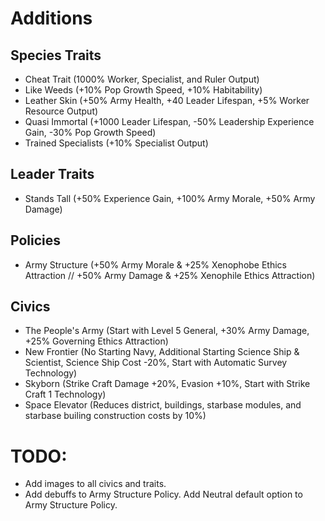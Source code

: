# Additions

## Species Traits
- Cheat Trait (1000% Worker, Specialist, and Ruler Output)
- Like Weeds (+10% Pop Growth Speed, +10% Habitability)
- Leather Skin (+50% Army Health, +40 Leader Lifespan, +5% Worker Resource Output)
- Quasi Immortal (+1000 Leader Lifespan, -50% Leadership Experience Gain, -30% Pop Growth Speed)
- Trained Specialists (+10% Specialist Output)

## Leader Traits
- Stands Tall (+50% Experience Gain, +100% Army Morale, +50% Army Damage)

## Policies
 - Army Structure (+50% Army Morale & +25% Xenophobe Ethics Attraction // +50% Army Damage & +25% Xenophile Ethics Attraction)

 ## Civics
 - The People's Army (Start with Level 5 General, +30% Army Damage, +25% Governing Ethics Attraction)
 - New Frontier (No Starting Navy, Additional Starting Science Ship & Scientist, Science Ship Cost -20%, Start with Automatic Survey Technology)
 - Skyborn (Strike Craft Damage +20%, Evasion +10%, Start with Strike Craft 1 Technology)
 - Space Elevator (Reduces district, buildings, starbase modules, and starbase builing construction costs by 10%)


# TODO:
- Add images to all civics and traits.
- Add debuffs to Army Structure Policy. Add Neutral default option to Army Structure Policy. 
 